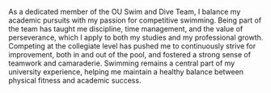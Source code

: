 As a dedicated member of the OU Swim and Dive Team, I balance my academic pursuits with my passion for competitive swimming. Being part of the team has taught me discipline, time management, and the value of perseverance, which I apply to both my studies and my professional growth. Competing at the collegiate level has pushed me to continuously strive for improvement, both in and out of the pool, and fostered a strong sense of teamwork and camaraderie. Swimming remains a central part of my university experience, helping me maintain a healthy balance between physical fitness and academic success.